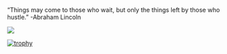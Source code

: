 “Things may come to those who wait, but only the things left by those who hustle.”
-Abraham Lincoln

![](https://media.tenor.com/tD7OYvf0DXcAAAAC/80s-retro.gif)

[![trophy](https://github-profile-trophy.vercel.app/?username=fusion407&rank=-C,-?&theme=alduin)](https://github.com/ryo-ma/github-profile-trophy)

